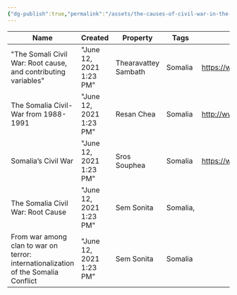 ```yaml
---
{"dg-publish":true,"permalink":"/assets/the-causes-of-civil-war-in-the-horn-of-africa/horn-of-africa-civil-wars-literature-review/"}
---
```


|Name|Created|Property|Tags|URL|
|---|---|---|---|---|
|"The Somali Civil War: Root cause, and contributing variables"|"June 12, 2021 1:23 PM"|Thearavattey Sambath|Somalia|https://www.researchgate.net/publication/325115768_The_Somali_Civil_War_Root_cause_and_contributing_variables|
|The Somalia Civil-War from 1988-1991|"June 12, 2021 1:23 PM"|Resan Chea|Somalia|http://www.iosrjournals.org/iosr-jhss/papers/Vol.%2024%20Issue4/Series-2/K2404028894.pdf|
|Somalia’s Civil War|"June 12, 2021 1:23 PM"|Sros Souphea|Somalia|https://www.researchgate.net/publication/351160269_Research_on_Somalia's_Civil_war|
|The Somalia Civil War: Root Cause|"June 12, 2021 1:23 PM"|Sem Sonita|Somalia,|
|From war among clan to war on terror: internationalization of the Somalia Conflict|"June 12, 2021 1:23 PM"|Sem Sonita|Somalia||